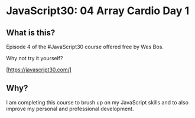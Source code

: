 # JavaScript30: 04 Array Cardio Day 1


## What is this?

Episode 4 of the #JavaScript30 course offered free by Wes Bos.

Why not try it yourself?

[https://javascript30.com/] 

## Why?

I am completing this course to brush up on my JavaScript skills and to also improve my personal and professional development. 
